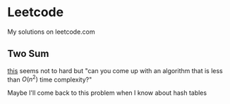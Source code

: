 # Leetcode
My solutions on leetcode.com

## Two Sum
[this](https://leetcode.com/problems/two-sum/description/) seems not
to hard but "can you come up with an algorithm that is less than
$O(n^2)$ time complexity?"

Maybe I'll come back to this problem when I know about hash tables
